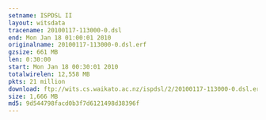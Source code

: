 ```yaml
---
setname: ISPDSL II
layout: witsdata
tracename: 20100117-113000-0.dsl
end: Mon Jan 18 01:00:01 2010
originalname: 20100117-113000-0.dsl.erf
gzsize: 661 MB
len: 0:30:00
start: Mon Jan 18 00:30:01 2010
totalwirelen: 12,558 MB
pkts: 21 million
download: ftp://wits.cs.waikato.ac.nz/ispdsl/2/20100117-113000-0.dsl.erf.gz
size: 1,666 MB
md5: 9d544798facd0b3f7d6121498d38396f
---
```

